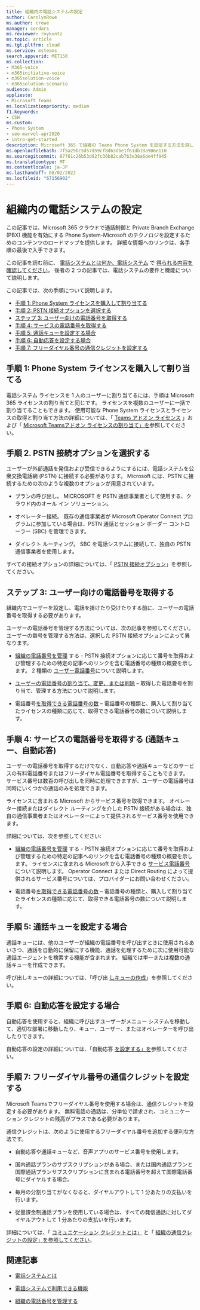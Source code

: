 ```yaml
---
title: 組織内の電話システムの設定
author: CarolynRowe
ms.author: crowe
manager: serdars
ms.reviewer: roykuntz
ms.topic: article
ms.tgt.pltfrm: cloud
ms.service: msteams
search.appverid: MET150
ms.collection:
- M365-voice
- m365initiative-voice
- m365solution-voice
- m365solution-scenario
audience: Admin
appliesto:
- Microsoft Teams
ms.localizationpriority: medium
f1.keywords:
- CSH
ms.custom:
- Phone System
- seo-marvel-apr2020
- intro-get-started
description: Microsoft 365 で組織の Teams Phone System を設定する方法を詳しく説明するステップ バイ ステップ ガイド。
ms.openlocfilehash: 7f5a29bc5d57d59cf8d63dbe1f61db18a906e110
ms.sourcegitcommit: 07761c26b53d92fc36b82cab7b3e38a6de4ff945
ms.translationtype: MT
ms.contentlocale: ja-JP
ms.lasthandoff: 08/02/2022
ms.locfileid: "67156902"
---
```

# <a name="set-up-phone-system-in-your-organization"></a>組織内の電話システムの設定

この記事では、Microsoft 365 クラウドで通話制御と Private Branch Exchange (PBX) 機能を有効にする Phone System-Microsoft のテクノロジを設定するためのコンテンツのロードマップを提供します。 詳細な情報へのリンクは、各手順の最後で入手できます。

この記事を読む前に、 [電話システムとは何か、電話システム](what-is-phone-system-in-office-365.md) で [得られる内容を確認してください](here-s-what-you-get-with-phone-system.md)。 後者の 2 つの記事では、電話システムの要件と機能について説明します。

この記事では、次の手順について説明します。

- [手順 1: Phone System ライセンスを購入して割り当てる](#step-1-buy-and-assign-a-phone-system-license)
- [手順 2: PSTN 接続オプションを選択する](#step-2-choose-a-pstn-connectivity-option)
- [ステップ 3: ユーザー向けの電話番号を取得する](#step-3-get-phone-numbers-for-your-users)
- [手順 4: サービスの電話番号を取得する](#step-4-get-phone-numbers-for-services-call-queues-auto-attendants)
- [手順 5: 通話キューを設定する場合](#step-5-if-you-want-to-set-up-a-call-queue)
- [手順 6: 自動応答を設定する場合](#step-6-if-you-want-to-set-up-an-auto-attendant)
- [手順 7: フリーダイヤル番号の通信クレジットを設定する](#step-7-set-up-communications-credits-for-toll-free-numbers)

## <a name="step-1-buy-and-assign-a-phone-system-license"></a>手順 1: Phone System ライセンスを購入して割り当てる

電話システム ライセンスを 1 人のユーザーに割り当てるには、手順は Microsoft 365 ライセンスの割り当てと同じです。 ライセンスを複数のユーザーに一括で割り当てることもできます。 使用可能な Phone System ライセンスとライセンスの取得と割り当て方法の詳細については、「 [Teams アドオン ライセンス](/microsoftteams//teams-add-on-licensing/microsoft-teams-add-on-licensing) 」および「 [Microsoft Teamsアドオン ライセンスの割り当て」を](/microsoftteams/teams-add-on-licensing/assign-teams-add-on-licenses)参照してください。

## <a name="step-2-choose-a-pstn-connectivity-option"></a>手順 2. PSTN 接続オプションを選択する

ユーザーが外部通話を発信および受信できるようにするには、電話システムを公衆交換電話網 (PSTN) に接続する必要があります。 Microsoft には、PSTN に接続するための次のような複数のオプションが用意されています。

- プランの呼び出し。 MICROSOFT を PSTN 通信事業者として使用する、クラウド内のオール イン ソリューション。

- オペレーター接続。 既存の通信事業者が Microsoft Operator Connect プログラムに参加している場合は、PSTN 通話とセッション ボーダー コントローラー (SBC) を管理できます。

- ダイレクト ルーティング。 SBC を電話システムに接続して、独自の PSTN 通信事業者を使用します。

すべての接続オプションの詳細については、「 [PSTN 接続オプション](pstn-connectivity.md)」を参照してください。

## <a name="step-3-get-phone-numbers-for-your-users"></a>ステップ 3: ユーザー向けの電話番号を取得する

組織内でユーザーを設定し、電話を掛けたり受けたりする前に、ユーザーの電話番号を取得する必要があります。

ユーザーの電話番号を管理する方法については、次の記事を参照してください。 ユーザーの番号を管理する方法は、選択した PSTN 接続オプションによって異なります。

- [組織の電話番号を管理](manage-phone-numbers-landing-page.md) する - PSTN 接続オプションに応じて番号を取得および管理するための特定の記事へのリンクを含む電話番号の種類の概要を示します。
2 種類の [ユーザー電話番号](manage-phone-numbers-landing-page.md#user-telephone-numbers)について説明します。

- [ユーザーの電話番号の割り当て、変更、または削除](assign-change-or-remove-a-phone-number-for-a-user.md) – 取得した電話番号を割り当て、管理する方法について説明します。

- 電話番号[を取得できる電話番号の数](how-many-phone-numbers-can-you-get.md) – 電話番号の種類と、購入して割り当てたライセンスの種類に応じて、取得できる電話番号の数について説明します。

## <a name="step-4-get-phone-numbers-for-services-call-queues-auto-attendants"></a>手順 4: サービスの電話番号を取得する (通話キュー、自動応答)

ユーザーの電話番号を取得するだけでなく、自動応答や通話キューなどのサービスの有料電話番号またはフリーダイヤル電話番号を取得することもできます。 サービス番号は数百の呼び出しを同時に処理できますが、ユーザーの電話番号は同時にいくつかの通話のみを処理できます。

ライセンスに含まれる Microsoft からサービス番号を取得できます。 オペレーター接続またはダイレクト ルーティングを介した PSTN 接続がある場合は、独自の通信事業者またはオペレーターによって提供されるサービス番号を使用できます。

詳細については、次を参照してください:

- [組織の電話番号を管理](manage-phone-numbers-landing-page.md) する - PSTN 接続オプションに応じて番号を取得および管理するための特定の記事へのリンクを含む電話番号の種類の概要を示します。
ライセンスに含まれる Microsoft から入手できる [サービス電話番号](manage-phone-numbers-landing-page.md#service-telephone-numbers) について説明します。 Operator Connect または Direct Routing によって提供されるサービス番号については、プロバイダーにお問い合わせください。

- 電話番号[を取得できる電話番号の数](how-many-phone-numbers-can-you-get.md) – 電話番号の種類と、購入して割り当てたライセンスの種類に応じて、取得できる電話番号の数について説明します。

## <a name="step-5-if-you-want-to-set-up-a-call-queue"></a>手順 5: 通話キューを設定する場合

通話キューには、他のユーザーが組織の電話番号を呼び出すときに使用されるあいさつ、通話を自動的に保留にする機能、通話を処理するために次に使用可能な通話エージェントを検索する機能が含まれます。 組織では単一または複数の通話キューを作成できます。

呼び出しキューの詳細については、「呼び出 [しキューの作成](create-a-phone-system-call-queue.md)」を参照してください。

## <a name="step-6-if-you-want-to-set-up-an-auto-attendant"></a>手順 6: 自動応答を設定する場合

自動応答を使用すると、組織に呼び出すユーザーがメニュー システムを移動して、適切な部署に移動したり、キュー、ユーザー、またはオペレーターを呼び出したりできます。

自動応答の設定の詳細については、「自動応答 [を設定する」を](create-a-phone-system-auto-attendant.md)参照してください。

## <a name="step-7-set-up-communications-credits-for-toll-free-numbers"></a>手順 7: フリーダイヤル番号の通信クレジットを設定する

Microsoft Teamsでフリーダイヤル番号を使用する場合は、通信クレジットを設定する必要があります。 無料電話の通話は、分単位で請求され、コミュニケーション クレジットの残高がプラスである必要があります。

通信クレジットは、次のように使用するフリーダイヤル番号を追加する便利な方法です。

- 自動応答や通話キューなど、音声アプリのサービス番号を使用します。

- 国内通話プランのサブスクリプションがある場合、または国内通話プランと国際通話プランサブスクリプションに含まれる電話番号を超えて国際電話番号にダイヤルする場合。

- 毎月の分割り当てがなくなると、ダイヤルアウトして 1 分あたりの支払いを行います。

- 従量課金制通話プランを使用している場合は、すべての発信通話に対してダイヤルアウトして 1 分あたりの支払いを行います。

詳細については、「 [コミュニケーション クレジットとは」](what-are-communications-credits.md) と「 [組織の通信クレジットの設定」を参照してください](set-up-communications-credits-for-your-organization.md)。

## <a name="related-articles"></a>関連記事

- [電話システムとは](what-is-phone-system-in-office-365.md)

- [電話システムで利用できる機能](here-s-what-you-get-with-phone-system.md)

- [組織の電話番号を管理する](manage-phone-numbers-landing-page.md)
